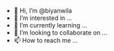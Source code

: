 - 👋 Hi, I’m @biyanwila
- 👀 I’m interested in ...
- 🌱 I’m currently learning ...
- 💞️ I’m looking to collaborate on ...
- 📫 How to reach me ...

<!---
biyanwila/biyanwila is a ✨ special ✨ repository because its `README.md` (this file) appears on your GitHub profile.
You can click the Preview link to take a look at your changes.
--->
